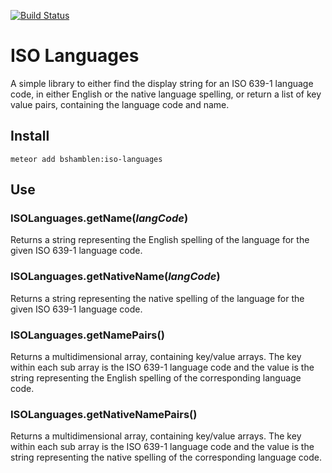 [![Build Status](https://travis-ci.org/Yodata/meteor-iso-languages.svg)](https://travis-ci.org/Yodata/meteor-iso-languages)

# ISO Languages

A simple library to either find the display string for an ISO 639-1 language code, in either English or the native language spelling, or return a list of key value pairs, containing the language code and name.

## Install
```cli
meteor add bshamblen:iso-languages
```

## Use

### ISOLanguages.getName(*langCode*)

Returns a string representing the English spelling of the language for the given ISO 639-1 language code.

### ISOLanguages.getNativeName(*langCode*)

Returns a string representing the native spelling of the language for the given ISO 639-1 language code.

### ISOLanguages.getNamePairs()

Returns a multidimensional array, containing key/value arrays. The key within each sub array is the ISO 639-1 language code and the value is the string representing the English spelling of the corresponding language code.

### ISOLanguages.getNativeNamePairs()

Returns a multidimensional array, containing key/value arrays. The key within each sub array is the ISO 639-1 language code and the value is the string representing the native spelling of the corresponding language code.